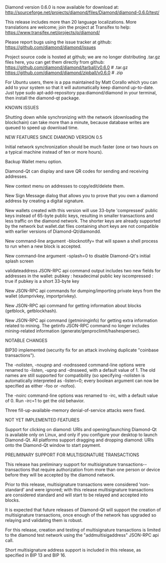 Diamond version 0.6.0 is now available for download at:
http://sourceforge.net/projects/diamond/files/Diamond/diamond-0.6.0/test/

This release includes more than 20 language localizations.
More translations are welcome; join the
project at Transifex to help:
https://www.transifex.net/projects/p/diamond/

Please report bugs using the issue tracker at github:
https://github.com/diamond/diamond/issues

Project source code is hosted at github; we are no longer
distributing .tar.gz files here, you can get them
directly from github:
https://github.com/diamond/diamond/tarball/v0.6.0  # .tar.gz
https://github.com/diamond/diamond/zipball/v0.6.0  # .zip

For Ubuntu users, there is a ppa maintained by Matt Corallo which
you can add to your system so that it will automatically keep
diamond up-to-date.  Just type
sudo apt-add-repository ppa:diamond/diamond
in your terminal, then install the diamond-qt package.


KNOWN ISSUES

Shutting down while synchronizing with the network
(downloading the blockchain) can take more than a minute,
because database writes are queued to speed up download
time.


NEW FEATURES SINCE DIAMOND VERSION 0.5

Initial network synchronization should be much faster
(one or two hours on a typical machine instead of ten or more
hours).

Backup Wallet menu option.

Diamond-Qt can display and save QR codes for sending
and receiving addresses.

New context menu on addresses to copy/edit/delete them.

New Sign Message dialog that allows you to prove that you
own a diamond address by creating a digital
signature.

New wallets created with this version will
use 33-byte 'compressed' public keys instead of
65-byte public keys, resulting in smaller
transactions and less traffic on the diamond
network. The shorter keys are already supported
by the network but wallet.dat files containing
short keys are not compatible with earlier
versions of Diamond-Qt/diamondd.

New command-line argument -blocknotify=<command>
that will spawn a shell process to run <command> 
when a new block is accepted.

New command-line argument -splash=0 to disable
Diamond-Qt's initial splash screen

validateaddress JSON-RPC api command output includes
two new fields for addresses in the wallet:
pubkey : hexadecimal public key
iscompressed : true if pubkey is a short 33-byte key

New JSON-RPC api commands for dumping/importing
private keys from the wallet (dumprivkey, importprivkey).

New JSON-RPC api command for getting information about
blocks (getblock, getblockhash).

New JSON-RPC api command (getmininginfo) for getting
extra information related to mining. The getinfo
JSON-RPC command no longer includes mining-related
information (generate/genproclimit/hashespersec).



NOTABLE CHANGES

BIP30 implemented (security fix for an attack involving
duplicate "coinbase transactions").

The -nolisten, -noupnp and -nodnsseed command-line
options were renamed to -listen, -upnp and -dnsseed,
with a default value of 1. The old names are still
supported for compatibility (so specifying -nolisten
is automatically interpreted as -listen=0; every
boolean argument can now be specified as either
-foo or -nofoo).

The -noirc command-line options was renamed to
-irc, with a default value of 0. Run -irc=1 to
get the old behavior.

Three fill-up-available-memory denial-of-service
attacks were fixed.


NOT YET IMPLEMENTED FEATURES

Support for clicking on diamond: URIs and
opening/launching Diamond-Qt is available only on Linux,
and only if you configure your desktop to launch
Diamond-Qt. All platforms support dragging and dropping
diamond: URIs onto the Diamond-Qt window to start
payment.


PRELIMINARY SUPPORT FOR MULTISIGNATURE TRANSACTIONS

This release has preliminary support for multisignature
transactions-- transactions that require authorization
from more than one person or device before they
will be accepted by the diamond network.

Prior to this release, multisignature transactions
were considered 'non-standard' and were ignored;
with this release multisignature transactions are
considered standard and will start to be relayed
and accepted into blocks.

It is expected that future releases of Diamond-Qt
will support the creation of multisignature transactions,
once enough of the network has upgraded so relaying
and validating them is robust.

For this release, creation and testing of multisignature
transactions is limited to the diamond test network using
the "addmultisigaddress" JSON-RPC api call.

Short multisignature address support is included in this
release, as specified in BIP 13 and BIP 16.
